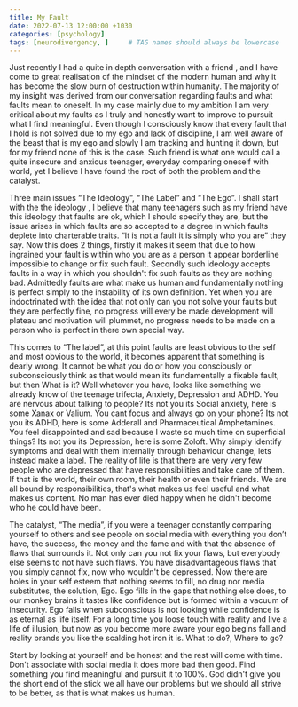 ```yaml
---
title: My Fault
date: 2022-07-13 12:00:00 +1030
categories: [psychology]
tags: [neurodivergency, ]     # TAG names should always be lowercase
---
```



Just recently I had a quite in depth conversation with a friend , and I have come to great realisation of the mindset of the modern human and why it has become the slow burn of destruction within humanity. The majority of my insight was derived from our conversation regarding faults and what faults mean to oneself. In my case mainly due to my ambition I am very critical about my faults as I truly and honestly want to improve to pursuit what I find meaningful. Even though I consciously know that every fault that I hold is not solved due to my ego and lack of discipline, I am well aware of the beast that is my ego and slowly I am tracking and hunting it down, but for my friend none of this is the case. Such friend is what one would call a quite insecure and anxious teenager, everyday comparing oneself with world, yet I believe I have found the root of both the problem and the catalyst. 

Three main issues “The Ideology”, “The Label” and “The Ego”. I shall start with the the ideology , I believe that many teenagers such as my friend have this ideology that faults are ok, which I should specify they are, but the issue arises in which faults are so accepted to a degree in which faults deplete into charterable traits. “It is not a fault it is simply who you are” they say. Now this does 2 things, firstly it makes it seem that due to how ingrained your fault is within who you are as a person it appear borderline impossible to change or fix such fault. Secondly such ideology accepts faults in a way in which you shouldn't fix such faults as they are nothing bad. Admittedly faults are what make us human and fundamentally nothing is perfect simply to the instability of its own definition. Yet when you are indoctrinated with the idea that not only can you not solve your faults but they are perfectly fine, no progress will every be made development will plateau and motivation will plummet, no progress needs to be made on a person who is perfect in there own special way. 

This comes to “The label”, at this point faults are least obvious to the self and most obvious to the world, it becomes apparent that something is dearly wrong. It cannot be what you do or how you consciously or subconsciously think as that would mean its fundamentally a fixable fault, but then What is it? Well whatever you have, looks like something we already know of the teenage trifecta, Anxiety, Depression and ADHD. You are nervous about talking to people? Its not you its Social anxiety, here is some Xanax or Valium. You cant focus and always go on your phone? Its not you its ADHD, here is some Adderall and Pharmaceutical Amphetamines. You feel disappointed and sad because I waste so much time on superficial things? Its not you its Depression, here is some Zoloft. Why simply identify symptoms and deal with them internally through behaviour change, lets instead make a label. The reality of life is that there are very very few people who are depressed that have responsibilities and take care of them. If that is the world, their own room, their health or even their friends. We are all bound by responsibilities, that's what makes us feel useful and what makes us content. No man has ever died happy when he didn't become who he could have been. 

The catalyst, “The media”, if you were a teenager constantly comparing yourself to others and see people on social media with everything you don’t have, the success, the money and the fame and with that the absence of flaws that surrounds it. Not only can you not fix your flaws, but everybody else seems to not have such flaws. You have disadvantageous flaws that you simply cannot fix, now who wouldn't be depressed. Now there are holes in your self esteem that nothing seems to fill, no drug nor media substitutes, the solution, Ego. Ego fills in the gaps that nothing else does, to our monkey brains it tastes like confidence but is formed within a vacuum of insecurity. Ego falls when subconscious is not looking while confidence is as eternal as life itself. For a long time you loose touch with reality and live a life of illusion, but now as you become more aware your ego begins fall and reality brands you like the scalding hot iron it is. What to do?, Where to go?


Start by looking at yourself and be honest and the rest will come with time. Don't associate with social media it does more bad then good. Find something you find meaningful and pursuit it to 100%. God didn't give you the short end of the stick we all have our problems but we should all strive to be better, as that is what makes us human.